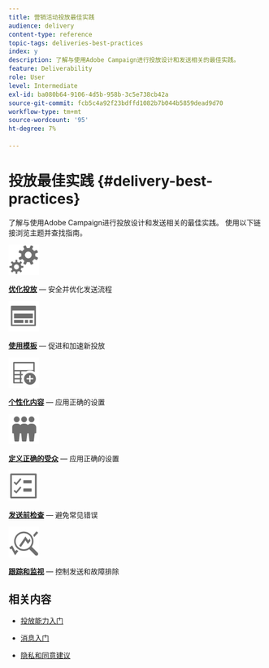 ```yaml
---
title: 营销活动投放最佳实践
audience: delivery
content-type: reference
topic-tags: deliveries-best-practices
index: y
description: 了解与使用Adobe Campaign进行投放设计和发送相关的最佳实践。
feature: Deliverability
role: User
level: Intermediate
exl-id: ba080b64-9106-4d5b-958b-3c5e738cb42a
source-git-commit: fcb5c4a92f23bdffd1082b7b044b5859dead9d70
workflow-type: tm+mt
source-wordcount: '95'
ht-degree: 7%

---
```


# 投放最佳实践 {#delivery-best-practices}

了解与使用Adobe Campaign进行投放设计和发送相关的最佳实践。 使用以下链接浏览主题并查找指南。

<img src="assets/do-not-localize/optimize.svg"  width="60px">

**[优化投放](optimize-delivery.md)**  — 安全并优化发送流程

<img src="assets/do-not-localize/design.svg"  width="60px">

**[使用模板](use-templates.md)**  — 促进和加速新投放

<img src="assets/do-not-localize/custom.svg"  width="60px">

**[个性化内容](design-and-personalize.md)**  — 应用正确的设置

<img src="assets/do-not-localize/profiles.svg"  width="60px">

**[定义正确的受众](define-the-right-audience.md)**  — 应用正确的设置

<img src="assets/do-not-localize/start.svg"  width="60px">

**[发送前检查](check-before-sending.md)**  — 避免常见错误

<img src="assets/do-not-localize/troubleshoot.svg"  width="60px">

**[跟踪和监视](track-and-monitor.md)**  — 控制发送和故障排除

## 相关内容

* [投放能力入门](../../sending/using/about-deliverability.md)

* [消息入门](../../channels/using/get-started-communication-channels.md)

* [隐私和同意建议](../../start/using/privacy.md)
